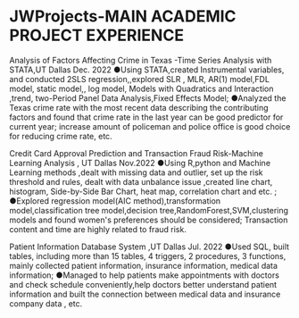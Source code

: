 # JWProjects-MAIN ACADEMIC PROJECT EXPERIENCE
Analysis of Factors Affecting Crime in Texas -Time Series Analysis with STATA,UT Dallas Dec. 2022
●Using STATA,created Instrumental variables, and conducted 2SLS regression,,explored SLR , MLR, AR(1) model,FDL model, static model,, log model, Models with Quadratics and Interaction ,trend, two-Period Panel Data Analysis,Fixed Effects Model; 
●Analyzed the Texas crime rate with the most recent data describing the contributing factors and found that crime rate in the last year
can be good predictor for current year; increase amount of policeman and police office is good choice for reducing crime rate, etc. 

Credit Card Approval Prediction and Transaction Fraud Risk-Machine Learning Analysis , UT Dallas Nov.2022
●Using R,python and Machine Learning methods ,dealt with missing data and outlier, set up the risk threshold and rules, dealt with
data unbalance issue ,created line chart, histogram, Side-by-Side Bar Chart, heat map, correlation chart and etc. ; 
●Explored regression model(AIC method),transformation model,classification tree model,decision tree,RandomForest,SVM,clustering
models and found women's preferences should be considered; Transaction content and time are highly related to fraud risk. 

Patient Information Database System ,UT Dallas Jul. 2022
●Used SQL, built tables, including more than 15 tables, 4 triggers, 2 procedures, 3 functions, mainly collected patient information, insurance information, medical data information;
●Managed to help patients make appointments with doctors and check schedule conveniently,help doctors better understand patient
information and built the connection between medical data and insurance company data , etc.
